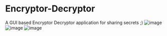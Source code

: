 # Encryptor-Decryptor
A GUI based Encryptor Decryptor application for sharing secrets ;)
![image](https://github.com/Pranav-P-16/Encryptor-Decryptor/assets/91425738/5e6becb9-5f3e-45d3-b13c-468d51b5a835)
![image](https://github.com/Pranav-P-16/Encryptor-Decryptor/assets/91425738/6c329983-61f8-45d4-9d40-3df2f3806787)
![image](https://github.com/Pranav-P-16/Encryptor-Decryptor/assets/91425738/10b8fd86-58e2-49c9-a8d2-99daf11be01e)
